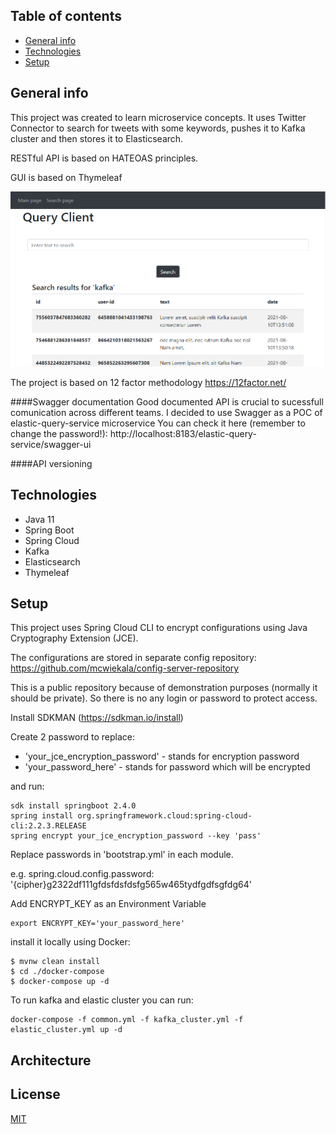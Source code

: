 ## Table of contents
* [General info](#general-info)
* [Technologies](#technologies)
* [Setup](#setup)

## General info
This project was created to learn microservice concepts.
It uses Twitter Connector to search for tweets with some keywords, pushes it to Kafka cluster and then stores it to Elasticsearch.

RESTful API is based on HATEOAS principles.

GUI is based on Thymeleaf 

![Screenshot](docs/images/dashboard.PNG)

The project is based on 12 factor methodology
https://12factor.net/

####Swagger documentation
Good documented API is crucial to sucessfull comunication across different teams. I decided to use Swagger as a POC of elastic-query-service microservice
You can check it here (remember to change the password!):
http://localhost:8183/elastic-query-service/swagger-ui

####API versioning
	
## Technologies
* Java 11
* Spring Boot
* Spring Cloud
* Kafka
* Elasticsearch
* Thymeleaf
	
## Setup
This project uses Spring Cloud CLI to encrypt configurations using  Java Cryptography Extension (JCE).  

The configurations are stored in separate config repository:
https://github.com/mcwiekala/config-server-repository

This is a public repository because of demonstration purposes (normally it should be private). So there is no any login or password to protect access.

Install SDKMAN (https://sdkman.io/install)

Create 2 password to replace:
* 'your_jce_encryption_password' - stands for encryption password
* 'your_password_here' - stands for password which will be encrypted

and run:
```
sdk install springboot 2.4.0
spring install org.springframework.cloud:spring-cloud-cli:2.2.3.RELEASE
spring encrypt your_jce_encryption_password --key 'pass'
```
Replace passwords in 'bootstrap.yml' in each module.

e.g.
spring.cloud.config.password: '{cipher}g2322df111gfdsfdsfdsfg565w465tydfgdfsgfdg64'


Add ENCRYPT_KEY as an Environment Variable
```
export ENCRYPT_KEY='your_password_here'
```
install it locally using Docker:
```
$ mvnw clean install
$ cd ./docker-compose
$ docker-compose up -d
```

To run kafka and elastic cluster you can run:  
```
docker-compose -f common.yml -f kafka_cluster.yml -f elastic_cluster.yml up -d
```

## Architecture

## License
[MIT](https://choosealicense.com/licenses/mit/)
